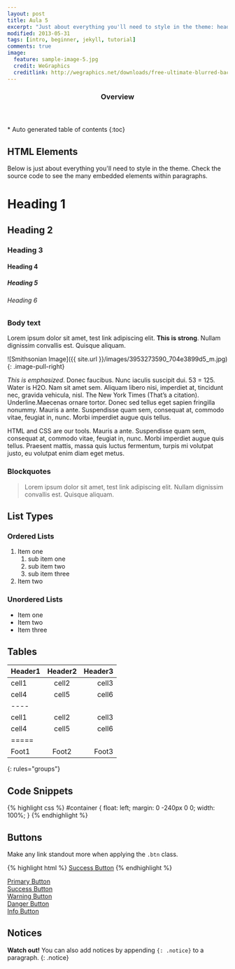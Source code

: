 ```yaml
---
layout: post
title: Aula 5
excerpt: "Just about everything you'll need to style in the theme: headings, paragraphs, blockquotes, tables, code blocks, and more."
modified: 2013-05-31
tags: [intro, beginner, jekyll, tutorial]
comments: true
image:
  feature: sample-image-5.jpg
  credit: WeGraphics
  creditlink: http://wegraphics.net/downloads/free-ultimate-blurred-background-pack/
---
```


<section id="table-of-contents" class="toc">
  <header>
    <h3>Overview</h3>
  </header>
<div id="drawer" markdown="1">
*  Auto generated table of contents
{:toc}
</div>
</section><!-- /#table-of-contents -->

## HTML Elements

Below is just about everything you'll need to style in the theme. Check the source code to see the many embedded elements within paragraphs.

# Heading 1

## Heading 2

### Heading 3

#### Heading 4

##### Heading 5

###### Heading 6

### Body text

Lorem ipsum dolor sit amet, test link adipiscing elit. **This is strong**. Nullam dignissim convallis est. Quisque aliquam.

![Smithsonian Image]({{ site.url }}/images/3953273590_704e3899d5_m.jpg)
{: .image-pull-right}

*This is emphasized*. Donec faucibus. Nunc iaculis suscipit dui. 53 = 125. Water is H2O. Nam sit amet sem. Aliquam libero nisi, imperdiet at, tincidunt nec, gravida vehicula, nisl. The New York Times (That’s a citation). Underline.Maecenas ornare tortor. Donec sed tellus eget sapien fringilla nonummy. Mauris a ante. Suspendisse quam sem, consequat at, commodo vitae, feugiat in, nunc. Morbi imperdiet augue quis tellus.

HTML and CSS are our tools. Mauris a ante. Suspendisse quam sem, consequat at, commodo vitae, feugiat in, nunc. Morbi imperdiet augue quis tellus. Praesent mattis, massa quis luctus fermentum, turpis mi volutpat justo, eu volutpat enim diam eget metus.

### Blockquotes

> Lorem ipsum dolor sit amet, test link adipiscing elit. Nullam dignissim convallis est. Quisque aliquam.

## List Types

### Ordered Lists

1. Item one
   1. sub item one
   2. sub item two
   3. sub item three
2. Item two

### Unordered Lists

* Item one
* Item two
* Item three

## Tables

| Header1 | Header2 | Header3 |
|:--------|:-------:|--------:|
| cell1   | cell2   | cell3   |
| cell4   | cell5   | cell6   |
|----
| cell1   | cell2   | cell3   |
| cell4   | cell5   | cell6   |
|=====
| Foot1   | Foot2   | Foot3
{: rules="groups"}

## Code Snippets

{% highlight css %}
#container {
  float: left;
  margin: 0 -240px 0 0;
  width: 100%;
}
{% endhighlight %}

## Buttons

Make any link standout more when applying the `.btn` class.

{% highlight html %}
<a href="#" class="btn btn-success">Success Button</a>
{% endhighlight %}

<div markdown="0"><a href="#" class="btn">Primary Button</a></div>
<div markdown="0"><a href="#" class="btn btn-success">Success Button</a></div>
<div markdown="0"><a href="#" class="btn btn-warning">Warning Button</a></div>
<div markdown="0"><a href="#" class="btn btn-danger">Danger Button</a></div>
<div markdown="0"><a href="#" class="btn btn-info">Info Button</a></div>

## Notices

**Watch out!** You can also add notices by appending `{: .notice}` to a paragraph.
{: .notice}
